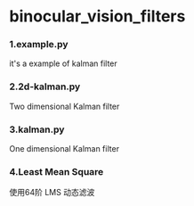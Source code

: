 # binocular_vision_filters
### 1.example.py
it's a example of kalman filter 
### 2.2d-kalman.py
Two dimensional Kalman filter
### 3.kalman.py
One dimensional Kalman filter

### 4.Least Mean Square
使用64阶 LMS 动态滤波
